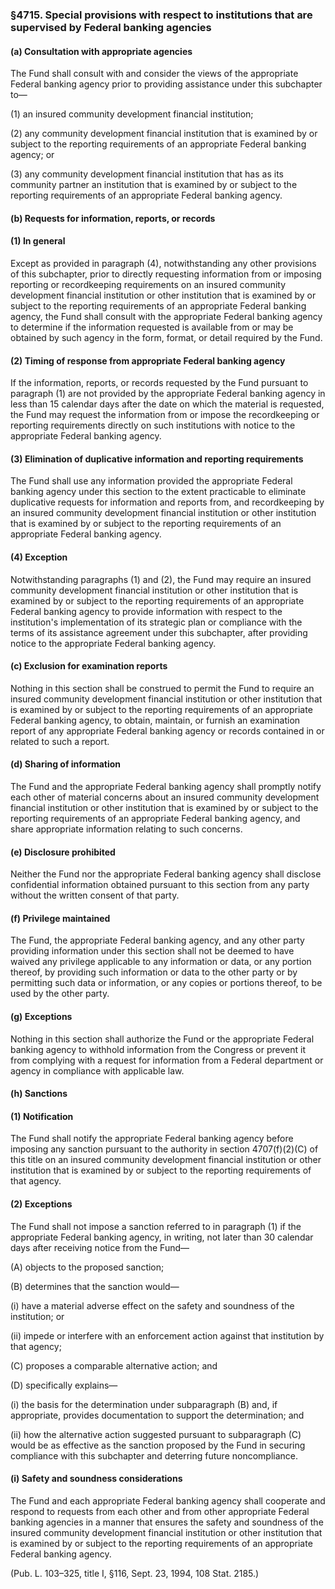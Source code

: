 ### §4715. Special provisions with respect to institutions that are supervised by Federal banking agencies ###

#### (a) Consultation with appropriate agencies ####

The Fund shall consult with and consider the views of the appropriate Federal banking agency prior to providing assistance under this subchapter to—

(1) an insured community development financial institution;

(2) any community development financial institution that is examined by or subject to the reporting requirements of an appropriate Federal banking agency; or

(3) any community development financial institution that has as its community partner an institution that is examined by or subject to the reporting requirements of an appropriate Federal banking agency.

#### (b) Requests for information, reports, or records ####

#### (1) In general ####

Except as provided in paragraph (4), notwithstanding any other provisions of this subchapter, prior to directly requesting information from or imposing reporting or recordkeeping requirements on an insured community development financial institution or other institution that is examined by or subject to the reporting requirements of an appropriate Federal banking agency, the Fund shall consult with the appropriate Federal banking agency to determine if the information requested is available from or may be obtained by such agency in the form, format, or detail required by the Fund.

#### (2) Timing of response from appropriate Federal banking agency ####

If the information, reports, or records requested by the Fund pursuant to paragraph (1) are not provided by the appropriate Federal banking agency in less than 15 calendar days after the date on which the material is requested, the Fund may request the information from or impose the recordkeeping or reporting requirements directly on such institutions with notice to the appropriate Federal banking agency.

#### (3) Elimination of duplicative information and reporting requirements ####

The Fund shall use any information provided the appropriate Federal banking agency under this section to the extent practicable to eliminate duplicative requests for information and reports from, and recordkeeping by an insured community development financial institution or other institution that is examined by or subject to the reporting requirements of an appropriate Federal banking agency.

#### (4) Exception ####

Notwithstanding paragraphs (1) and (2), the Fund may require an insured community development financial institution or other institution that is examined by or subject to the reporting requirements of an appropriate Federal banking agency to provide information with respect to the institution's implementation of its strategic plan or compliance with the terms of its assistance agreement under this subchapter, after providing notice to the appropriate Federal banking agency.

#### (c) Exclusion for examination reports ####

Nothing in this section shall be construed to permit the Fund to require an insured community development financial institution or other institution that is examined by or subject to the reporting requirements of an appropriate Federal banking agency, to obtain, maintain, or furnish an examination report of any appropriate Federal banking agency or records contained in or related to such a report.

#### (d) Sharing of information ####

The Fund and the appropriate Federal banking agency shall promptly notify each other of material concerns about an insured community development financial institution or other institution that is examined by or subject to the reporting requirements of an appropriate Federal banking agency, and share appropriate information relating to such concerns.

#### (e) Disclosure prohibited ####

Neither the Fund nor the appropriate Federal banking agency shall disclose confidential information obtained pursuant to this section from any party without the written consent of that party.

#### (f) Privilege maintained ####

The Fund, the appropriate Federal banking agency, and any other party providing information under this section shall not be deemed to have waived any privilege applicable to any information or data, or any portion thereof, by providing such information or data to the other party or by permitting such data or information, or any copies or portions thereof, to be used by the other party.

#### (g) Exceptions ####

Nothing in this section shall authorize the Fund or the appropriate Federal banking agency to withhold information from the Congress or prevent it from complying with a request for information from a Federal department or agency in compliance with applicable law.

#### (h) Sanctions ####

#### (1) Notification ####

The Fund shall notify the appropriate Federal banking agency before imposing any sanction pursuant to the authority in section 4707(f)(2)(C) of this title on an insured community development financial institution or other institution that is examined by or subject to the reporting requirements of that agency.

#### (2) Exceptions ####

The Fund shall not impose a sanction referred to in paragraph (1) if the appropriate Federal banking agency, in writing, not later than 30 calendar days after receiving notice from the Fund—

(A) objects to the proposed sanction;

(B) determines that the sanction would—

(i) have a material adverse effect on the safety and soundness of the institution; or

(ii) impede or interfere with an enforcement action against that institution by that agency;

(C) proposes a comparable alternative action; and

(D) specifically explains—

(i) the basis for the determination under subparagraph (B) and, if appropriate, provides documentation to support the determination; and

(ii) how the alternative action suggested pursuant to subparagraph (C) would be as effective as the sanction proposed by the Fund in securing compliance with this subchapter and deterring future noncompliance.

#### (i) Safety and soundness considerations ####

The Fund and each appropriate Federal banking agency shall cooperate and respond to requests from each other and from other appropriate Federal banking agencies in a manner that ensures the safety and soundness of the insured community development financial institution or other institution that is examined by or subject to the reporting requirements of an appropriate Federal banking agency.

(Pub. L. 103–325, title I, §116, Sept. 23, 1994, 108 Stat. 2185.)